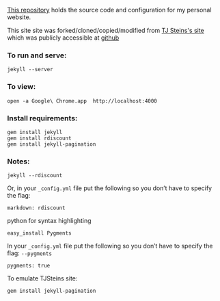 [This repository](https://github.com/daneroo/daneroo.github.com) holds the source code and configuration for my personal website.

This site site was forked/cloned/copied/modified from [TJ Steins's site](http://tjstein.com/) which was publicly accessible at [github](https://github.com/bummercloud/tjstein.com)

### To run and serve:

    jekyll --server

### To view:

    open -a Google\ Chrome.app  http://localhost:4000

### Install requirements:

    gem install jekyll
    gem install rdiscount
    gem install jekyll-pagination

### Notes:

    jekyll --rdiscount

Or, in your `_config.yml` file put the following so you don’t have to specify the flag:

    markdown: rdiscount

python for syntax highlighting

    easy_install Pygments

In your `_config.yml` file put the following so you don’t have to specify the flag: `--pygments`

    pygments: true

To emulate TJSteins site:

    gem install jekyll-pagination
